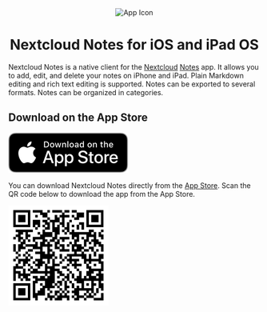 <div align="center">
    <img src="Brand/Custom.xcassets/AppIcon.appiconset/1024.png" alt="App Icon" width="256" height="256" />
    <h1>Nextcloud Notes for iOS and iPad OS</h1>
</div>

Nextcloud Notes is a native client for the [Nextcloud](https://nextcloud.com "Nextcloud") [Notes](https://apps.nextcloud.com/apps/notes "Notes") app.
It allows you to add, edit, and delete your notes on iPhone and iPad.
Plain Markdown editing and rich text editing is supported.
Notes can be exported to several formats.
Notes can be organized in categories.

## Download on the App Store

[![Download on the App Store](./README/download-on-the-app-store.svg)](https://itunes.apple.com/app/id813973264)

You can download Nextcloud Notes directly from the [App Store](https://apps.apple.com/app/nextcloud-notes/id813973264).
Scan the QR code below to download the app from the App Store.

<img src="./README/qrcode-app-store.png">
